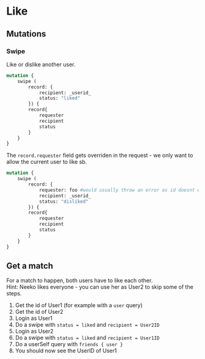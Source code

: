 # Like

## Mutations

### Swipe

Like or dislike another user.

```graphql
mutation {
    swipe (
        record: {
            recipient: _userid_
            status: "liked"
        }) {
        record{
            requester
            recipient
            status
        }
    }
}
```

The ``record.requester`` field gets overriden in the request - we only want to allow the current user to like sb.
```graphql
mutation {
    swipe (
        record: {
            requester: foo #would usually throw an error as id doesnt exist
            recipient: _userid_
            status: "disliked"
        }) {
        record{
            requester
            recipient
            status
        }
    }
}
```

## Get a match

For a match to happen, both users have to like each other.  
Hint: Neeko likes everyone - you can use her as User2 to skip some of the steps.

1. Get the id of User1 (for example with a `user` query)
2. Get the id of User2
3. Login as User1
4. Do a swipe with ``status = liked`` and `recipient = User2ID`
5. Login as User2
6. Do a swipe with ``status = liked`` and `recipient = User1ID`
7. Do a userSelf query with `friends { user }`
8. You should now see the UserID of User1